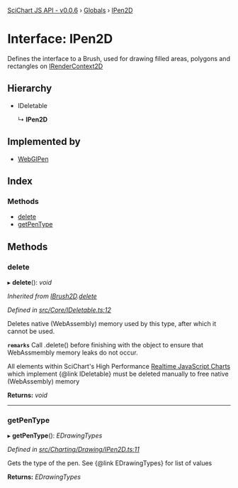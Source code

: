 [SciChart JS API - v0.0.6](../README.md) › [Globals](../globals.md) › [IPen2D](ipen2d.md)

# Interface: IPen2D

Defines the interface to a Brush, used for drawing filled areas, polygons and rectangles on [IRenderContext2D](irendercontext2d.md)

## Hierarchy

* IDeletable

  ↳ **IPen2D**

## Implemented by

* [WebGlPen](../classes/webglpen.md)

## Index

### Methods

* [delete](ipen2d.md#delete)
* [getPenType](ipen2d.md#getpentype)

## Methods

###  delete

▸ **delete**(): *void*

*Inherited from [IBrush2D](ibrush2d.md).[delete](ibrush2d.md#delete)*

*Defined in [src/Core/IDeletable.ts:12](https://github.com/ABTSoftware/SciChart.Dev/blob/f6fba97af2/Web/src/SciChart/src/Core/IDeletable.ts#L12)*

Deletes native (WebAssembly) memory used by this type, after which it cannot be used.

**`remarks`** 
Call .delete() before finishing with the object to ensure that WebAssmembly memory leaks do
not occur.

All elements within SciChart's High Performance
[Realtime JavaScript Charts](https://www.scichart.com/javascript-chart-features) which implement
{@link IDeletable} must be deleted manually to free native (WebAssembly) memory

**Returns:** *void*

___

###  getPenType

▸ **getPenType**(): *EDrawingTypes*

*Defined in [src/Charting/Drawing/IPen2D.ts:11](https://github.com/ABTSoftware/SciChart.Dev/blob/f6fba97af2/Web/src/SciChart/src/Charting/Drawing/IPen2D.ts#L11)*

Gets the type of the pen. See {@link EDrawingTypes} for list of values

**Returns:** *EDrawingTypes*
